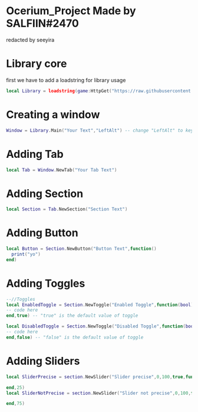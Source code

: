 # Ocerium_Project Made by SALFIIN#2470
redacted by seeyira

# Library core
first we have to add a loadstring for library usage

```lua
local Library = loadstring(game:HttpGet("https://raw.githubusercontent.com/Seeyyyira/seyyiro4ka/main/Ahegao.lua"))()
```


# Creating a window

```lua
Window = Library.Main("Your Text","LeftAlt") -- change "LeftAlt" to key that you want will hide gui
```

# Adding Tab
```lua
local Tab = Window.NewTab("Your Tab Text")
```
# Adding Section
```lua
local Section = Tab.NewSection("Section Text")
```

# Adding Button 
```lua
local Button = Section.NewButton("Button Text",function()
  print("yo")
end)
```

# Adding Toggles
```lua
--//Toggles
local EnabledToggle = Section.NewToggle("Enabled Toggle",function(bool)
-- code here
end,true) -- "true" is the default value of toggle

local DisabledToggle = Section.NewToggle("Disabled Toggle",function(bool)
-- code here
end,false) -- "false" is the default value of toggle
```

# Adding Sliders

```lua
local SliderPrecise = section.NewSlider("Slider precise",0,100,true,function(value)

end,25)
local SliderNotPrecise = section.NewSlider("Slider not precise",0,100,false,function(value)

end,75)
```
